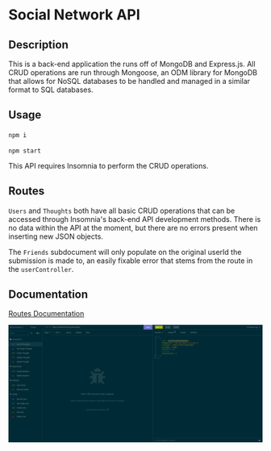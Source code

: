# Social Network API

## Description

This is a back-end application the runs off of MongoDB and Express.js. All CRUD operations are run through Mongoose, an ODM library for MongoDB that allows for NoSQL databases to be handled and managed in a similar format to SQL databases.

## Usage

`npm i`

`npm start`

This API requires Insomnia to perform the CRUD operations.

## Routes

`Users` and `Thoughts` both have all basic CRUD operations that can be accessed through Insomnia's back-end API development methods. There is no data within the API at the moment, but there are no errors present when inserting new JSON objects.

The `Friends` subdocument will only populate on the original userId the submission is made to, an easily fixable error that stems from the route in the `userController`.

## Documentation

[Routes Documentation](https://www.youtube.com/watch?v=TZUwrJwvObU)

![Screenshot of the Insomnia Interface](./assets/apiscreenshot.png)